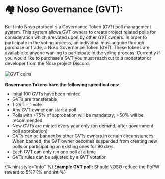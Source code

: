 # 🏘 Noso Governance (GVT):

Built into Noso protocol is a Governance Token (GVT) poll management system. This system allows GVT owners to create project related polls for consideration which are voted upon by other GVT owners. In order to participate in the voting process, an individual must acquire through purchase or trade, a Noso Governance Token (GVT). These tokens are available to anyone wanting to participate in the voting process. Currently if you would like to purchase a GVT you must reach out to a moderator or developer from the Noso project Discord.\
\
![GVT coins](https://nosocoin.com/docs/images/gvt1.png)\
\
**Governance Tokens have the following specifications:**

* Inital 100 GVTs have been minted
* GVTs are transferable
* 1 GVT = 1 vote
* Any GVT owner can start a poll
* Polls with +75% of approbation will be mandatory; +50% will be recommended
* New GVTs are minted every year only (on demand, after government poll approbation)
* &#x20;GVTs can be banned by other GVTs owners in certain circumstances. When banned, the GVT owner becomes suspended from creating new polls or participating on existing ones for 90 days.
* Each GVT can only run one poll at a time
* GVTs rules can be adjusted by a GVT votation

{% hint style="info" %}
**Example GVT poll:** Should NOSO reduce the PoPW reward to 5%?
{% endhint %}

